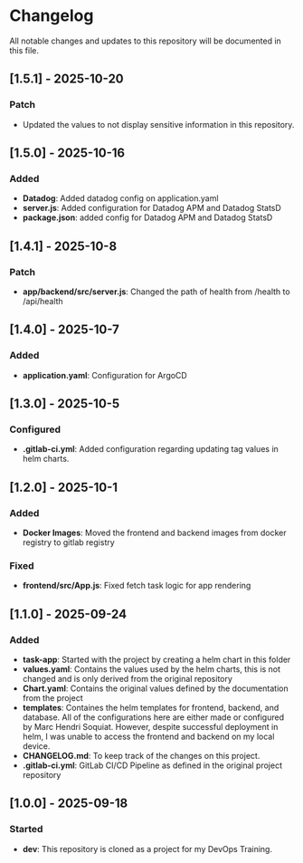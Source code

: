 # Changelog

All notable changes and updates to this repository will be documented in this file.

## [1.5.1] - 2025-10-20

### Patch
- Updated the values to not display sensitive information in this repository. 

## [1.5.0] - 2025-10-16

### Added
- **Datadog**: Added datadog config on application.yaml
- **server.js**: Added configuration for Datadog APM and Datadog StatsD
- **package.json**: added config for Datadog APM and Datadog StatsD

## [1.4.1] - 2025-10-8

### Patch
- **app/backend/src/server.js**: Changed the path of health from /health to /api/health

## [1.4.0] - 2025-10-7

### Added
- **application.yaml**: Configuration for ArgoCD

## [1.3.0] - 2025-10-5

### Configured
- **.gitlab-ci.yml**: Added configuration regarding updating tag values in helm charts. 

## [1.2.0] - 2025-10-1

### Added 
- **Docker Images**: Moved the frontend and backend images from docker registry to gitlab registry

### Fixed
- **frontend/src/App.js**: Fixed fetch task logic for app rendering

## [1.1.0] - 2025-09-24

### Added
- **task-app**: Started with the project by creating a helm chart in this folder
- **values.yaml**: Contains the values used by the helm charts, this is not changed and is only derived from the original repository
- **Chart.yaml**: Contains the original values defined by the documentation from the project
- **templates**: Containes the helm templates for frontend, backend, and database. All of the configurations here are either made or configured by Marc Hendri Soquiat. However, despite successful deployment in helm, I was unable to access the frontend and backend on my local device.
- **CHANGELOG.md**: To keep track of the changes on this project. 
- **.gitlab-ci.yml**: GitLab CI/CD Pipeline as defined in the original project repository

## [1.0.0] - 2025-09-18

### Started
- **dev**: This repository is cloned as a project for my DevOps Training. 

